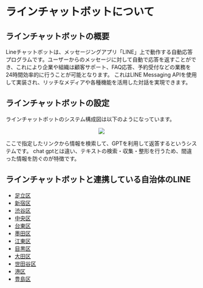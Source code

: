# ラインチャットボットについて

## ラインチャットボットの概要
Lineチャットボットは、メッセージングアプリ「LINE」上で動作する自動応答プログラムです。ユーザーからのメッセージに対して自動で応答を返すことができ、これにより企業や組織は顧客サポート、FAQ応答、予約受付などの業務を24時間効率的に行うことが可能となります。
これはLINE Messaging APIを使用して実装され、リッチなメディアや各種機能を活用した対話を実現できます。
## ラインチャットボットの設定

ラインチャットボットのシステム構成図は以下のようになっています。

<p align="center">
  <img src="https://github.com/You8006/OpenFisca-Japan/assets/126801078/b94802e8-8358-48d8-ac96-5f7ab0c26f68">

</p>

ここで指定したリンクから情報を検索して、GPTを利用して返答するというシステムです。
chat gptとは違い、テキストの検索・収集・整形を行うため、間違った情報を防ぐのが特徴です。

## ラインチャットボットと連携している自治体のLINE

- [足立区](https://line.me/R/ti/p/%40adachicity)
- [新宿区](https://line.me/R/ti/p/%40shinjukucity)
- [渋谷区](https://www.city.shibuya.tokyo.jp/kusei/koho/line/line_about.html)
- [中央区](https://www.city.chuo.lg.jp/kusei/kouhoukouchou/kouhou/sns/line.html)
- [台東区](https://www.city.taito.lg.jp/kusei/sanka/sns/line-taito.html)
- [墨田区](https://www.city.sumida.lg.jp/wadai/050703.html)
- [江東区](https://www.city.koto.lg.jp/kouhou/kusei/kouhou/line2.html)
- [目黒区](https://www.city.meguro.tokyo.jp/kouhou/kusei/kouhou/line.html)
- [大田区](https://www.city.ota.tokyo.jp/aboutweb/ota_line.html)
- [世田谷区](https://line.me/R/ti/p/@setagayacity)
- [港区](https://www.city.minato.tokyo.jp/shisei/shiseikoho/sns/line.html)
- [豊島区](https://www.city.toshima.lg.jp/340/shisei/shiseikoho/sns/line.html)

